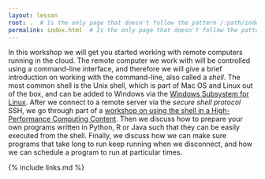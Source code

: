 ```yaml
---
layout: lesson
root: .  # Is the only page that doesn't follow the pattern /:path/index.html
permalink: index.html  # Is the only page that doesn't follow the pattern /:path/index.html
---
```


In this workshop we will get you started working with remote computers running in the cloud.
The remote computer we work with will be controlled using a command-line interface, and
therefore we will give a brief introduction on working with the command-line, also called
a *shell*. The most common shell is the Unix shell, which is part of Mac OS and Linux out
of the box, and can be added to Windows via the [Windows Subsystem for Linux](https://docs.microsoft.com/en-us/windows/wsl/).
After we connect to a remote server via the *secure shell protocol* SSH, we go through
part of a [workshop on using the shell in a High-Performance Computing Content](http://www.hpc-carpentry.org/hpc-shell/).
Then we discuss how to prepare your own programs written in Python, R or Java such that they
can be easily executed from the shell. Finally, we discuss how we can make sure programs
that take long to run keep running when we disconnect, and how we can schedule a program
to run at particular times.

{% include links.md %}
